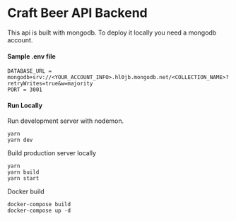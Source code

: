 # Craft Beer API Backend

This api is built with mongodb. To deploy it locally you need a mongodb account.

#### Sample .env file

```
DATABASE_URL = mongodb+srv://<YOUR_ACCOUNT_INFO>.hl0jb.mongodb.net/<COLLECTION_NAME>?retryWrites=true&w=majority
PORT = 3001
```

#### Run Locally

Run development server with nodemon.

```
yarn
yarn dev
```

Build production server locally

```
yarn
yarn build
yarn start
```

Docker build

```
docker-compose build
docker-compose up -d
```
